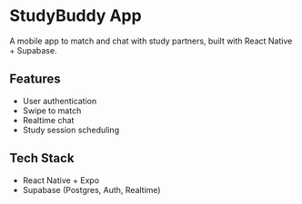 # StudyBuddy App

A mobile app to match and chat with study partners, built with React Native + Supabase.

## Features
- User authentication
- Swipe to match
- Realtime chat
- Study session scheduling

## Tech Stack
- React Native + Expo
- Supabase (Postgres, Auth, Realtime)
